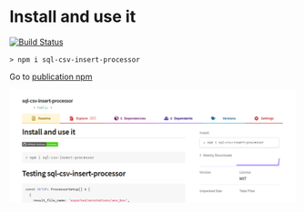 # Install and use it

[![Build Status](https://img.shields.io/endpoint.svg?url=https%3A%2F%2Factions-badge.atrox.dev%2FRober19%2Fsql-csv-insert-processor%2Fbadge%3Fref%3Dmaster&style=flat-square)](https://actions-badge.atrox.dev/Rober19/sql-csv-insert-processor/goto?ref=master)

```
> npm i sql-csv-insert-processor
```

Go to [publication npm](https://www.npmjs.com/package/sql-csv-insert-processor)

![image-20201126104349744](.github/assets/image-20201126104349744.png)

